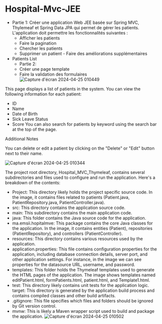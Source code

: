 # Hospital-Mvc-JEE
- Partie 1:
Créer une application Web JEE basée sur Spring MVC, Thylemeaf et Spring Data JPA qui permet de gérer les patients. L'application doit permettre les fonctionnalités suivantes :
  - Afficher les patients
   - Faire la pagination
    - Chercher les patients
     - Supprimer un patient
      - Faire des améliorations supplémentaires
- Patients List
  - Partie 2:
   - Créer une page template
   - Faire la validation des formulaires
![Capture d'écran 2024-04-25 010449](https://github.com/Yassinox0/Hospital-Mvc-JEE/assets/117094979/6b639302-8db1-45d1-89d4-9fe6ac95b62d)

This page displays a list of patients in the system. You can view the following information for each patient:

- ID
- Name
- Date of Birth
- Sick Leave Status
- Score
You can also search for patients by keyword using the search bar at the top of the page.

Additional Notes

You can delete or edit a patient by clicking on the "Delete" or "Edit" button next to their name.

![Capture d'écran 2024-04-25 010344](https://github.com/Yassinox0/Hospital-Mvc-JEE/assets/117094979/dd4abefe-c48b-4a4e-8dd8-3761ac0b721e)

The project root directory,  Hospital_MVC_Thymeleaf,  contains several subdirectories and files used to configure and run the application. Here's a breakdown of the contents:

- Project: This directory likely holds the project specific source code. In the image, it contains files related to patients (Patient.java, PatientRepository.java, PatientController.java).
- src: This directory contains the application source code.
- main: This subdirectory contains the main application code.
- java: This folder contains the Java source code for the application.
- ma.emsii.hopitalmve: This package contains the core Java classes for the application. In the image, it contains entities (Patient), repositories (PatientRepository), and controllers (PatientController).
- resources: This directory contains various resources used by the application.
- application.properties: This file contains configuration properties for the application, including database connection details, server port, and other application settings. For instance, in the image we can see properties for the datasource URL, username, and password.
- templates: This folder holds the Thymeleaf templates used to generate the HTML pages of the application. The image shows templates named editPatient.html, formPatients.html, patient.html, and Template1.html.
- test: This directory likely contains unit tests for the application logic.
target: This directory is generated by the application build process and contains compiled classes and other build artifacts.
- .gitignore: This file specifies which files and folders should be ignored by Git version control.
- mvnw: This is likely a Maven wrapper script used to build and package the application.
![Capture d'écran 2024-04-25 010502](https://github.com/Yassinox0/Hospital-Mvc-JEE/assets/117094979/5cea705c-85c0-4229-94a8-154838e34646)
